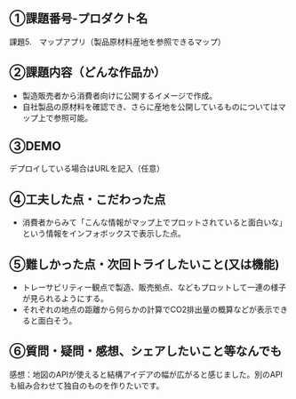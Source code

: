 ## ①課題番号-プロダクト名

課題5.　マップアプリ（製品原材料産地を参照できるマップ）

## ②課題内容（どんな作品か）

- 製造販売者から消費者向けに公開するイメージで作成。
- 自社製品の原材料を確認でき、さらに産地を公開しているものについてはマップ上で参照可能。

## ③DEMO

デプロイしている場合はURLを記入（任意）

## ④工夫した点・こだわった点

- 消費者からみて「こんな情報がマップ上でプロットされていると面白いな」という情報をインフォボックスで表示した点。
  

## ⑤難しかった点・次回トライしたいこと(又は機能)

- トレーサビリティー観点で製造、販売拠点、などもプロットして一連の様子が見られるようにする。
- それぞれの地点の距離から何らかの計算でCO2排出量の概算などが表示できると面白そう。

## ⑥質問・疑問・感想、シェアしたいこと等なんでも

感想：地図のAPIが使えると結構アイデアの幅が広がると感じました。別のAPIも組み合わせて独自のものを作りたいです。
